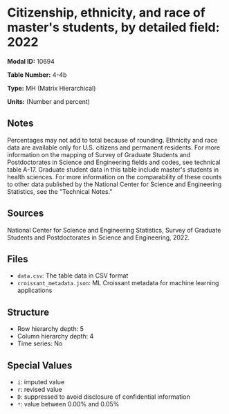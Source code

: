 # Citizenship, ethnicity, and race of master's students, by detailed field: 2022

**Modal ID:** 10694

**Table Number:** 4-4b

**Type:** MH (Matrix Hierarchical)

**Units:** (Number and percent)

## Notes

Percentages may not add to total because of rounding. Ethnicity and race data are available only for U.S. citizens and permanent residents. For more information on the mapping of Survey of Graduate Students and Postdoctorates in Science and Engineering fields and codes, see technical table A-17. Graduate student data in this table include master's students in health sciences. For more information on the comparability of these counts to other data published by the National Center for Science and Engineering Statistics, see the "Technical Notes."

## Sources

National Center for Science and Engineering Statistics, Survey of Graduate Students and Postdoctorates in Science and Engineering, 2022.

## Files

- `data.csv`: The table data in CSV format
- `croissant_metadata.json`: ML Croissant metadata for machine learning applications

## Structure

- Row hierarchy depth: 5
- Column hierarchy depth: 4
- Time series: No

## Special Values

- `i`: imputed value
- `r`: revised value
- `D`: suppressed to avoid disclosure of confidential information
- `*`: value between 0.00% and 0.05%
